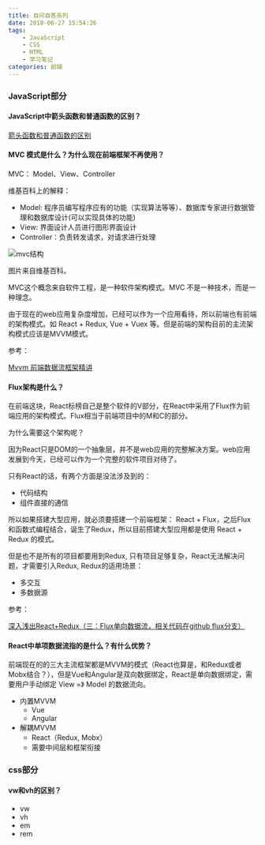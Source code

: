 ```yaml
---
title: 自问自答系列
date: 2018-06-27 15:54:26
tags:
	- JavaScript
	- CSS
	- HTML
	- 学习笔记
categories: 前端
---
```



### JavaScript部分

#### JavaScript中箭头函数和普通函数的区别？

[箭头函数和普通函数的区别](https://www.cnblogs.com/Eden-cola/p/Function-and-Arrow-function.html)

#### MVC 模式是什么？为什么现在前端框架不再使用？

MVC： Model、View、Controller

维基百科上的解释：

* Model: 程序员编写程序应有的功能（实现算法等等）、数据库专家进行数据管理和数据库设计(可以实现具体的功能)
* View: 界面设计人员进行图形界面设计
* Controller：负责转发请求，对请求进行处理

<!--More-->

![mvc结构](mvc.png)

图片来自维基百科。

MVC这个概念来自软件工程，是一种软件架构模式。MVC 不是一种技术，而是一种理念。

由于现在的web应用复杂度增加，已经可以作为一个应用看待，所以前端也有前端的架构模式。如 React + Redux, Vue + Vuex 等。但是前端的架构目前的主流架构模式应该是MVVM模式。

参考：

[Mvvm 前端数据流框架精讲](https://juejin.im/post/5ac0f6a8f265da238d50dc17)


#### Flux架构是什么？

在前端这块，React标榜自己是整个软件的V部分，在React中采用了Flux作为前端应用的架构模式。Flux相当于前端项目中的M和C的部分。

为什么需要这个架构呢？

因为React只是DOM的一个抽象层，并不是web应用的完整解决方案。web应用发展到今天，已经可以作为一个完整的软件项目对待了。

只有React的话，有两个方面是没法涉及到的：

* 代码结构
* 组件直接的通信

所以如果搭建大型应用，就必须要搭建一个前端框架： React  + Flux，之后Flux和函数式编程结合，诞生了Redux，所以目前搭建大型应用都是使用 React + Redux 的模式。

但是也不是所有的项目都要用到Redux, 只有项目足够复杂，React无法解决问题，才需要引入Redux, Redux的适用场景：

* 多交互
* 多数据源

参考： 

[深入浅出React+Redux（三：Flux单向数据流，相关代码在github flux分支）](https://blog.csdn.net/u010377383/article/details/79080302)

#### React中单项数据流指的是什么？有什么优势？

前端现在的的三大主流框架都是MVVM的模式（React也算是，和Redux或者Mobx结合？），但是Vue和Angular是双向数据绑定，React是单向数据绑定，需要用户手动绑定 View =》 Model 的数据流向。

* 内置MVVM
	* Vue
	* Angular 
* 解耦MVVM
	* React（Redux, Mobx） 
	* 需要中间层和框架衔接

### css部分

#### vw和vh的区别？

* vw
* vh
* em
* rem

